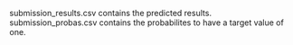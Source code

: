 submission_results.csv contains the predicted results.
submission_probas.csv contains the probabilites to have a target value of one.
